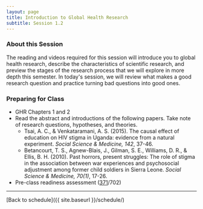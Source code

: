 ```yaml
---
layout: page
title: Introduction to Global Health Research
subtitle: Session 1.2
---
```


### About this Session

The reading and videos required for this session will introduce you to global health research, describe the characteristics of scientific research, and preview the stages of the research process that we will explore in more depth this semester. In today's session, we will review what makes a good research question and practice turning bad questions into good ones.  

### Preparing for Class

* GHR Chapters 1 and 2
* Read the abstract and introductions of the following papers. Take note of research questions, hypotheses, and theories.
	* Tsai, A. C., & Venkataramani, A. S. (2015). The causal effect of education on HIV stigma in Uganda: evidence from a natural experiment. *Social Science & Medicine, 142*, 37-46.
	* Betancourt, T. S., Agnew-Blais, J., Gilman, S. E., Williams, D. R., & Ellis, B. H. (2010). Past horrors, present struggles: The role of stigma in the association between war experiences and psychosocial adjustment among former child soldiers in Sierra Leone. *Social Science & Medicine, 70(1)*, 17-26.
* Pre-class readiness assessment ([371](https://sakai.duke.edu/samigo-app/servlet/Login?id=5d8e4198-261f-466b-bbd1-10314d1959aa1484488863979)/702)

* * *

[Back to schedule]({{ site.baseurl }}/schedule/)
